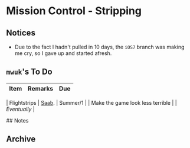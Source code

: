 Mission Control - __Stripping__
========

## Notices

* Due to the fact I hadn't pulled in 10 days, the `iOS7` branch was making me cry, so I gave up and started afresh.

## `mwuk`'s To Do

| Item | Remarks | Due |
|:-----|:--------|----:|

| Flightstrips | [Saab](http://www.saabgroup.com/Global/Documents%20and%20Images/Civil%20Security/Air%20Transportation%20and%20Airport%20Security/e-Strip/E-Strip-WEB.pdf). | Summer/1 |
| Make the game look less terrible |  | _Eventually_ |


## Notes


## Archive
